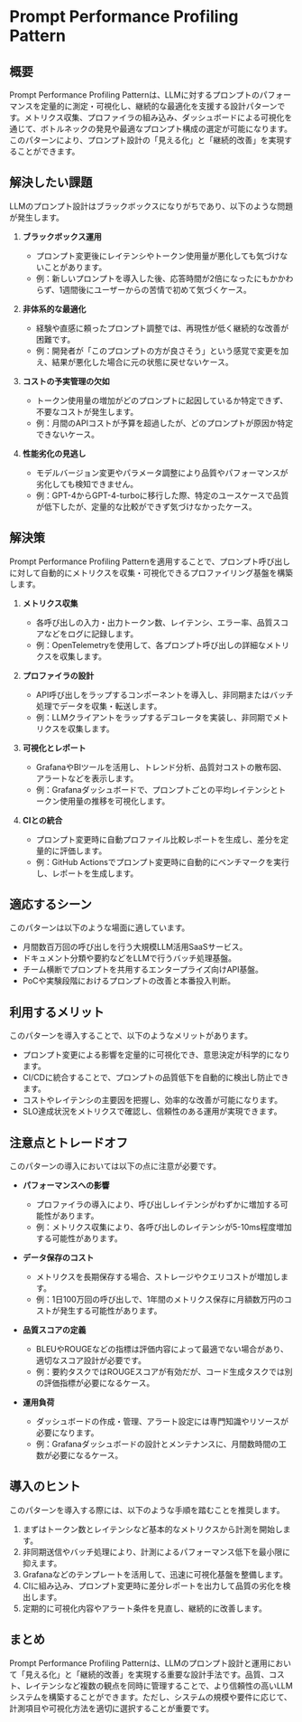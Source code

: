 # Prompt Performance Profiling Pattern

## 概要

Prompt Performance Profiling Patternは、LLMに対するプロンプトのパフォーマンスを定量的に測定・可視化し、継続的な最適化を支援する設計パターンです。メトリクス収集、プロファイラの組み込み、ダッシュボードによる可視化を通じて、ボトルネックの発見や最適なプロンプト構成の選定が可能になります。このパターンにより、プロンプト設計の「見える化」と「継続的改善」を実現することができます。

## 解決したい課題

LLMのプロンプト設計はブラックボックスになりがちであり、以下のような問題が発生します。

1. **ブラックボックス運用**
   - プロンプト変更後にレイテンシやトークン使用量が悪化しても気づけないことがあります。
   - 例：新しいプロンプトを導入した後、応答時間が2倍になったにもかかわらず、1週間後にユーザーからの苦情で初めて気づくケース。

2. **非体系的な最適化**
   - 経験や直感に頼ったプロンプト調整では、再現性が低く継続的な改善が困難です。
   - 例：開発者が「このプロンプトの方が良さそう」という感覚で変更を加え、結果が悪化した場合に元の状態に戻せないケース。

3. **コストの予実管理の欠如**
   - トークン使用量の増加がどのプロンプトに起因しているか特定できず、不要なコストが発生します。
   - 例：月間のAPIコストが予算を超過したが、どのプロンプトが原因か特定できないケース。

4. **性能劣化の見逃し**
   - モデルバージョン変更やパラメータ調整により品質やパフォーマンスが劣化しても検知できません。
   - 例：GPT-4からGPT-4-turboに移行した際、特定のユースケースで品質が低下したが、定量的な比較ができず気づけなかったケース。

## 解決策

Prompt Performance Profiling Patternを適用することで、プロンプト呼び出しに対して自動的にメトリクスを収集・可視化できるプロファイリング基盤を構築します。

1. **メトリクス収集**
   - 各呼び出しの入力・出力トークン数、レイテンシ、エラー率、品質スコアなどをログに記録します。
   - 例：OpenTelemetryを使用して、各プロンプト呼び出しの詳細なメトリクスを収集します。

2. **プロファイラの設計**
   - API呼び出しをラップするコンポーネントを導入し、非同期またはバッチ処理でデータを収集・転送します。
   - 例：LLMクライアントをラップするデコレータを実装し、非同期でメトリクスを収集します。

3. **可視化とレポート**
   - GrafanaやBIツールを活用し、トレンド分析、品質対コストの散布図、アラートなどを表示します。
   - 例：Grafanaダッシュボードで、プロンプトごとの平均レイテンシとトークン使用量の推移を可視化します。

4. **CIとの統合**
   - プロンプト変更時に自動プロファイル比較レポートを生成し、差分を定量的に評価します。
   - 例：GitHub Actionsでプロンプト変更時に自動的にベンチマークを実行し、レポートを生成します。

## 適応するシーン

このパターンは以下のような場面に適しています。

- 月間数百万回の呼び出しを行う大規模LLM活用SaaSサービス。
- ドキュメント分類や要約などをLLMで行うバッチ処理基盤。
- チーム横断でプロンプトを共用するエンタープライズ向けAPI基盤。
- PoCや実験段階におけるプロンプトの改善と本番投入判断。

## 利用するメリット

このパターンを導入することで、以下のようなメリットがあります。

- プロンプト変更による影響を定量的に可視化でき、意思決定が科学的になります。
- CI/CDに統合することで、プロンプトの品質低下を自動的に検出し防止できます。
- コストやレイテンシの主要因を把握し、効率的な改善が可能になります。
- SLO達成状況をメトリクスで確認し、信頼性のある運用が実現できます。

## 注意点とトレードオフ

このパターンの導入においては以下の点に注意が必要です。

- **パフォーマンスへの影響**
  - プロファイラの導入により、呼び出しレイテンシがわずかに増加する可能性があります。
  - 例：メトリクス収集により、各呼び出しのレイテンシが5-10ms程度増加する可能性があります。

- **データ保存のコスト**
  - メトリクスを長期保存する場合、ストレージやクエリコストが増加します。
  - 例：1日100万回の呼び出しで、1年間のメトリクス保存に月額数万円のコストが発生する可能性があります。

- **品質スコアの定義**
  - BLEUやROUGEなどの指標は評価内容によって最適でない場合があり、適切なスコア設計が必要です。
  - 例：要約タスクではROUGEスコアが有効だが、コード生成タスクでは別の評価指標が必要になるケース。

- **運用負荷**
  - ダッシュボードの作成・管理、アラート設定には専門知識やリソースが必要になります。
  - 例：Grafanaダッシュボードの設計とメンテナンスに、月間数時間の工数が必要になるケース。

## 導入のヒント

このパターンを導入する際には、以下のような手順を踏むことを推奨します。

1. まずはトークン数とレイテンシなど基本的なメトリクスから計測を開始します。
2. 非同期送信やバッチ処理により、計測によるパフォーマンス低下を最小限に抑えます。
3. Grafanaなどのテンプレートを活用して、迅速に可視化基盤を整備します。
4. CIに組み込み、プロンプト変更時に差分レポートを出力して品質の劣化を検出します。
5. 定期的に可視化内容やアラート条件を見直し、継続的に改善します。

## まとめ

Prompt Performance Profiling Patternは、LLMのプロンプト設計と運用において「見える化」と「継続的改善」を実現する重要な設計手法です。品質、コスト、レイテンシなど複数の観点を同時に管理することで、より信頼性の高いLLMシステムを構築することができます。ただし、システムの規模や要件に応じて、計測項目や可視化方法を適切に選択することが重要です。
